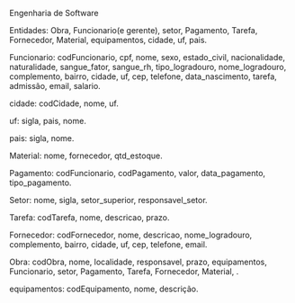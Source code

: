 Engenharia de Software

Entidades: Obra, Funcionario(e gerente), setor, Pagamento, Tarefa, Fornecedor, Material, equipamentos, cidade, uf, pais. 

Funcionario:
codFuncionario,
cpf,
nome,
sexo,
estado_civil,
nacionalidade,
naturalidade,
sangue_fator,
sangue_rh,
tipo_logradouro,
nome_logradouro,
complemento,
bairro,
cidade,
uf,
cep,
telefone,
data_nascimento,
tarefa,
admissão,
email,
salario.

cidade:
codCidade,
nome,
uf.

uf:
sigla,
pais,
nome.

pais:
sigla,
nome.

Material:
nome,
fornecedor,
qtd_estoque.

Pagamento:
codFuncionario,
codPagamento,
valor,
data_pagamento,
tipo_pagamento.

Setor:
nome,
sigla,
setor_superior,
responsavel_setor.

Tarefa:
codTarefa,
nome,
descricao,
prazo.

Fornecedor:
codFornecedor,
nome,
descricao,
nome_logradouro,
complemento,
bairro,
cidade,
uf,
cep,
telefone,
email.

Obra:
codObra,
nome,
localidade,
responsavel,
prazo,
equipamentos,
Funcionario,
setor, 
Pagamento, 
Tarefa, 
Fornecedor, 
Material,
.



equipamentos:
codEquipamento,
nome,
descrição.


























